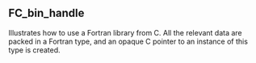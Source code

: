 FC_bin_handle
-------------

Illustrates how to use a Fortran library from C. All the relevant data are packed in a Fortran type, and an opaque C pointer to an instance of this type is created.
